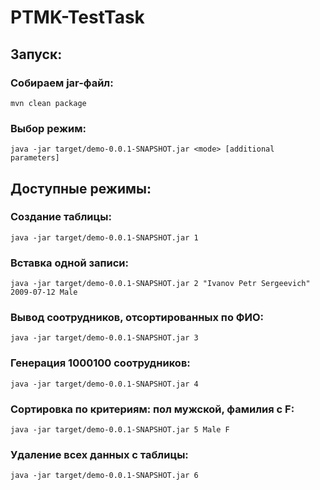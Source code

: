 # PTMK-TestTask

## Запуск:

### Собираем jar-файл:
    mvn clean package

### Выбор режим:
    java -jar target/demo-0.0.1-SNAPSHOT.jar <mode> [additional parameters]

## Доступные режимы:

### Создание таблицы:

    java -jar target/demo-0.0.1-SNAPSHOT.jar 1

### Вставка одной записи:

    java -jar target/demo-0.0.1-SNAPSHOT.jar 2 "Ivanov Petr Sergeevich" 2009-07-12 Male

### Вывод соотрудников, отсортированных по ФИО:

    java -jar target/demo-0.0.1-SNAPSHOT.jar 3

### Генерация 1000100 соотрудников:

    java -jar target/demo-0.0.1-SNAPSHOT.jar 4

### Сортировка по критериям: пол мужской, фамилия с F:

    java -jar target/demo-0.0.1-SNAPSHOT.jar 5 Male F

### Удаление всех данных с таблицы:

    java -jar target/demo-0.0.1-SNAPSHOT.jar 6


